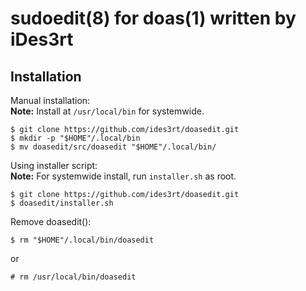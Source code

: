 # sudoedit(8) for doas(1) written by iDes3rt

## Installation
Manual installation:\
**Note:** Install at `/usr/local/bin` for systemwide.
```
$ git clone https://github.com/ides3rt/doasedit.git
$ mkdir -p "$HOME"/.local/bin
$ mv doasedit/src/doasedit "$HOME"/.local/bin/
```
Using installer script:\
**Note:** For systemwide install, run `installer.sh` as root.
```
$ git clone https://github.com/ides3rt/doasedit.git
$ doasedit/installer.sh
```
Remove doasedit():
```
$ rm "$HOME"/.local/bin/doasedit
```
or
```
# rm /usr/local/bin/doasedit
```
